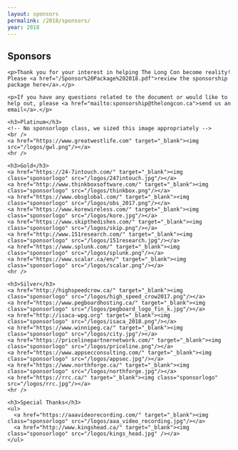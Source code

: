 ```yaml
---
layout: sponsors
permalink: /2018/sponsors/
year: 2018
---
```


<div class="row marketing">
  <div class="col-lg-12">
    <h2>Sponsors</h2>

    <p>Thank you for your interest in helping The Long Con become reality! Please <a href="/Sponsor%20Package%202018.pdf">review the sponsorship package here</a>.</p>

    <p>If you have any questions related to the document or would like to help out, please <a href="mailto:sponsorship@thelongcon.ca">send us an email</a>.</p>
  </div>
</div>

<div class="row marketing">
  <div class="col-lg-12">
    <style>
      img.sponsorlogo { max-height:200px; max-width:300px; display:inline-block; padding:20px 50px; }
      a.sponsortext { font-size:30px; font-weight:bold; display:inline-block; padding:20px }
    </style>

    <h3>Platinum</h3>
    <!-- No sponsorlogo class, we sized this image appropriately -->
    <br />
    <a href="https://www.greatwestlife.com" target="_blank"><img src="/logos/gwl.png"/></a>
    <hr />

    <h3>Gold</h3>
    <a href="https://24-7intouch.com/" target="_blank"><img class="sponsorlogo" src="/logos/247intouch.jpg"/></a>
    <a href="http://www.thinkboxsoftware.com/" target="_blank"><img class="sponsorlogo" src="/logos/thinkbox.png"/></a>
    <a href="https://www.obsglobal.com/" target="_blank"><img class="sponsorlogo" src="/logos/obs_2017.png"/></a>
    <a href="https://www.korewireless.com/" target="_blank"><img class="sponsorlogo" src="/logos/kore.jpg"/></a>
    <a href="https://www.skipthedishes.com/" target="_blank"><img class="sponsorlogo" src="/logos/skip.png"/></a>
    <a href="http://www.151research.com/" target="_blank"><img class="sponsorlogo" src="/logos/151research.jpg"/></a>
    <a href="https://www.splunk.com/" target="_blank"><img class="sponsorlogo" src="/logos/splunk.png"/></a>
    <a href="https://www.scalar.ca/en/" target="_blank"><img class="sponsorlogo" src="/logos/scalar.png"/></a>
    <hr />

    <h3>Silver</h3>
    <a href="http://highspeedcrow.ca/" target="_blank"><img class="sponsorlogo" src="/logos/high_speed_crow2017.png"/></a>
    <a href="https://www.pegboardhosting.ca/" target="_blank"><img class="sponsorlogo" src="/logos/pegboard_logo_fin_k.jpg"/></a>
    <a href="http://isaca-wpg.org" target="_blank"><img class="sponsorlogo" src="/logos/isaca_2018.png"/></a>
    <a href="https://www.winnipeg.ca/" target="_blank"><img class="sponsorlogo" src="/logos/city.jpg"/></a>
    <a href="https://pricelinepartnernetwork.com/" target="_blank"><img class="sponsorlogo" src="/logos/priceline.png"/></a>
    <a href="https://www.appsecconsulting.com/" target="_blank"><img class="sponsorlogo" src="/logos/appsec.jpg"/></a>
    <a href="https://www.northforge.ca/" target="_blank"><img class="sponsorlogo" src="/logos/northforge.jpg"/></a>
    <a href="https://rrc.ca/" target="_blank"><img class="sponsorlogo" src="/logos/rrc.jpg"/></a>
    <hr />

    <h3>Special Thanks</h3>
    <ul>
      <a href="https://aaavideorecording.com/" target="_blank"><img class="sponsorlogo" src="/logos/aaa_video_recording.jpg"/></a>
      <a href="http://www.kingshead.ca/" target="_blank"><img class="sponsorlogo" src="/logos/kings_head.jpg" /></a>
    </ul>
  </div>
</div>
